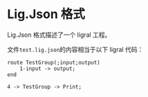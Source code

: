 # Lig.Json 格式

Lig.Json 格式描述了一个 ligral 工程。

文件`test.lig.json`的内容相当于以下 ligral 代码：

~~~
route TestGroup(;input;output)
    1-input -> output;
end

4 -> TestGroup -> Print;
~~~